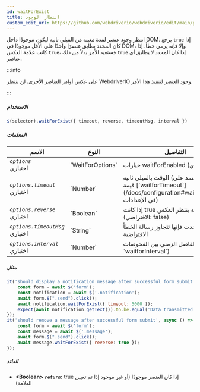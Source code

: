 ```yaml
---
id: waitForExist
title: انتظار الوجود
custom_edit_url: https://github.com/webdriverio/webdriverio/edit/main/packages/webdriverio/src/commands/element/waitForExist.ts
---
```


انتظر وجود عنصر لمدة معينة من الميلي ثانية ليكون موجودًا داخل DOM. يرجع `true` إذا كان المحدد يطابق عنصرًا واحدًا على الأقل موجودًا في DOM، وإلا فإنه يرمي خطأ. إذا كانت علامة العكس `true`، فستعيد الأمر بدلاً من ذلك `true` إذا كان المحدد لا يطابق أي عناصر.

:::info

على عكس أوامر العناصر الأخرى، لن ينتظر WebdriverIO وجود العنصر لتنفيذ هذا الأمر.

:::

##### الاستخدام

```js
$(selector).waitForExist({ timeout, reverse, timeoutMsg, interval })
```

##### المعلمات

<table>
  <thead>
    <tr>
      <th>الاسم</th><th>النوع</th><th>التفاصيل</th>
    </tr>
  </thead>
  <tbody>
    <tr>
      <td><code><var>options</var></code><br /><span className="label labelWarning">اختياري</span></td>
      <td>`WaitForOptions`</td>
      <td>خيارات waitForEnabled (اختياري)</td>
    </tr>
    <tr>
      <td><code><var>options.timeout</var></code><br /><span className="label labelWarning">اختياري</span></td>
      <td>`Number`</td>
      <td>الوقت بالميلي ثانية (الافتراضي يعتمد على قيمة [`waitforTimeout`](/docs/configuration#waitfortimeout) في الإعدادات)</td>
    </tr>
    <tr>
      <td><code><var>options.reverse</var></code><br /><span className="label labelWarning">اختياري</span></td>
      <td>`Boolean`</td>
      <td>إذا كانت true فإنه ينتظر العكس (الافتراضي: false)</td>
    </tr>
    <tr>
      <td><code><var>options.timeoutMsg</var></code><br /><span className="label labelWarning">اختياري</span></td>
      <td>`String`</td>
      <td>إذا وجدت فإنها تتجاوز رسالة الخطأ الافتراضية</td>
    </tr>
    <tr>
      <td><code><var>options.interval</var></code><br /><span className="label labelWarning">اختياري</span></td>
      <td>`Number`</td>
      <td>الفاصل الزمني بين الفحوصات (الافتراضي: `waitforInterval`)</td>
    </tr>
  </tbody>
</table>

##### مثال

```js title="waitForExistSyncExample.js"
it('should display a notification message after successful form submit', async () => {
    const form = await $('form');
    const notification = await $('.notification');
    await form.$(".send").click();
    await notification.waitForExist({ timeout: 5000 });
    expect(await notification.getText()).to.be.equal('Data transmitted successfully!')
});
it('should remove a message after successful form submit', async () => {
    const form = await $('form');
    const message = await $('.message');
    await form.$(".send").click();
    await message.waitForExist({ reverse: true });
});
```

##### العائد

- **&lt;Boolean&gt;**
            **<code><var>return</var></code>:**  true     إذا كان العنصر موجودًا (أو غير موجود إذا تم تعيين العلامة)